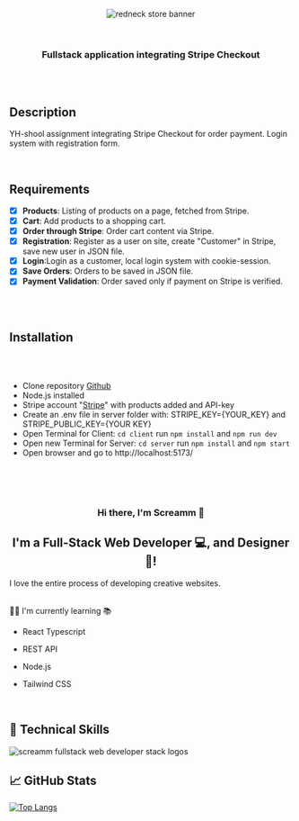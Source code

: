 <p align="center">
  <img src="https://raw.githubusercontent.com/screamm/TheRedneckStore/main/theredneckstore.jpg" alt="redneck store banner">
</p>
<br>

<h3 align="center">
  Fullstack application integrating Stripe Checkout
</h3>
<br>
<br>

<h2> Description </h2>

YH-shool assignment integrating Stripe Checkout for order payment.
Login system with registration form.
<br>

<br>

<h2>Requirements </h2>

- [x] **Products**: Listing of products on a page, fetched from Stripe.
- [x] **Cart**: Add products to a shopping cart.
- [x] **Order through Stripe**: Order cart content via Stripe.
- [x] **Registration**: Register as a user on site, create "Customer" in Stripe, save new user in JSON file.
- [x] **Login**:Login as a customer, local login system with cookie-session.
- [x] **Save Orders**: Orders to be saved in JSON file.
- [x] **Payment Validation**: Order saved only if payment on Stripe is verified.

<br>
<br>

<h2>Installation</h2>
<br>
<br>

- Clone repository [Github](https://github.com/screamm/TheRedneckStore)
- Node.js installed
- Stripe account "[Stripe](https://stripe.com/se)" with products added and API-key
- Create an .env file in server folder with: STRIPE_KEY={YOUR_KEY} and STRIPE_PUBLIC_KEY={YOUR KEY}
- Open Terminal for Client: `cd client` run `npm install` and `npm run dev`
- Open new Terminal for Server: `cd server` run `npm install` and `npm start`
- Open browser and go to http://localhost:5173/
  
  
<br>
<br>
<br>

<h3 align="center">
Hi there, I'm Screamm 👋
</h3>

<h2 align="center">
I'm a Full-Stack Web Developer 💻, and Designer 🎨!
</h2> 

I love the entire process of developing creative websites. 


<br>
👨‍🎓 I'm currently learning 📚

- React Typescript
- REST API
- Node.js
- Tailwind CSS

  <br>
  

## 💼 Technical Skills

  <img src="https://raw.githubusercontent.com/screamm/MonkeySearch/main/Fullstack%20web%20Screamm%20Dark%20bg.png" alt="screamm fullstack web developer stack logos">


<br>

## 📈 GitHub Stats 

[![Top Langs](https://github-readme-stats.vercel.app/api/top-langs/?username=screamm&layout=compact)](https://github.com/screamm)


<br>
